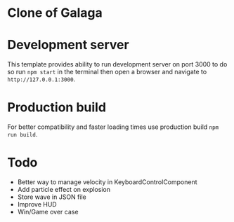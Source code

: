 # Clone of Galaga

# Development server
This template provides ability to run development server on port 3000 to do so run `npm start` in the terminal 
then open a browser and navigate to `http://127.0.0.1:3000`.

# Production build
For better compatibility and faster loading times use production build `npm run build`.

# Todo 
- Better way to manage velocity in KeyboardControlComponent
- Add particle effect on explosion
- Store wave in JSON file
- Improve HUD
- Win/Game over case